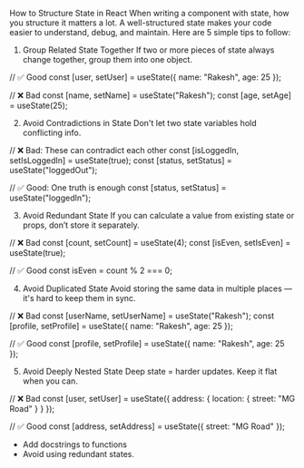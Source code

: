 How to Structure State in React
When writing a component with state, how you structure it matters a lot. A well-structured state makes your code easier to understand, debug, and maintain.
Here are 5 simple tips to follow:

1. Group Related State Together
If two or more pieces of state always change together, group them into one object.

// ✅ Good
const [user, setUser] = useState({ name: "Rakesh", age: 25 });

// ❌ Bad
const [name, setName] = useState("Rakesh");
const [age, setAge] = useState(25);


2. Avoid Contradictions in State
Don't let two state variables hold conflicting info.

// ❌ Bad: These can contradict each other
const [isLoggedIn, setIsLoggedIn] = useState(true);
const [status, setStatus] = useState("loggedOut");

// ✅ Good: One truth is enough
const [status, setStatus] = useState("loggedIn");


3. Avoid Redundant State
If you can calculate a value from existing state or props, don’t store it separately.

// ❌ Bad
const [count, setCount] = useState(4);
const [isEven, setIsEven] = useState(true);

// ✅ Good
const isEven = count % 2 === 0;


4. Avoid Duplicated State
Avoid storing the same data in multiple places — it's hard to keep them in sync.

// ❌ Bad
const [userName, setUserName] = useState("Rakesh");
const [profile, setProfile] = useState({ name: "Rakesh", age: 25 });

// ✅ Good
const [profile, setProfile] = useState({ name: "Rakesh", age: 25 });



5. Avoid Deeply Nested State
Deep state = harder updates. Keep it flat when you can.

// ❌ Bad
const [user, setUser] = useState({
  address: {
    location: {
      street: "MG Road"
    }
  }
});

// ✅ Good
const [address, setAddress] = useState({ street: "MG Road" });
- Add docstrings to functions
- Avoid using redundant states.
